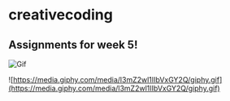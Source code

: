 # creativecoding
## Assignments for week 5!



![Gif](https://media.giphy.com/media/3ohhwJ59cxmZQDlfKo/giphy.gif)

![https://media.giphy.com/media/l3mZ2wl1IIbVxGY2Q/giphy.gif](https://media.giphy.com/media/l3mZ2wl1IIbVxGY2Q/giphy.gif)